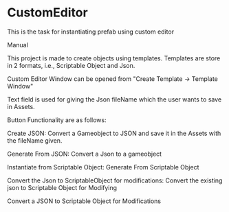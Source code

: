 # CustomEditor
This is the task for instantiating prefab using custom editor 



Manual

This project is made to create objects using templates. Templates are store in 2 formats, i.e., Scriptable Object and Json.

Custom Editor Window can be opened from "Create Template -> Template Window"

Text field is used for giving the Json fileName which the user wants to save in Assets.


Button Functionality are as follows:

Create JSON: Convert a Gameobject to JSON and save it in the Assets with the fileName given.

Generate From JSON: Convert a Json to a gameobject

Instantiate from Scriptable Object: Generate From Scriptable Object

Convert the Json to ScriptableObject for modifications: Convert the existing json to Scriptable Object for Modifying





Convert a JSON to Scriptable Object for Modifications

